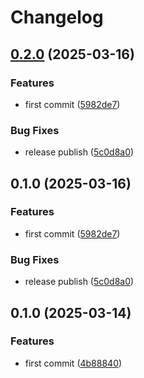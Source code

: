 # Changelog

## [0.2.0](https://github.com/ozontech/oze-canopen-viewer/compare/oze-canopen-viewer-v0.1.0...oze-canopen-viewer-v0.2.0) (2025-03-16)


### Features

* first commit ([5982de7](https://github.com/ozontech/oze-canopen-viewer/commit/5982de795f7059366651c87e223cd5dc3cf28568))


### Bug Fixes

* release publish ([5c0d8a0](https://github.com/ozontech/oze-canopen-viewer/commit/5c0d8a05d458b7814743607e7b54a38b4658f348))

## 0.1.0 (2025-03-16)


### Features

* first commit ([5982de7](https://github.com/ozontech/oze-canopen-viewer/commit/5982de795f7059366651c87e223cd5dc3cf28568))


### Bug Fixes

* release publish ([5c0d8a0](https://github.com/ozontech/oze-canopen-viewer/commit/5c0d8a05d458b7814743607e7b54a38b4658f348))

## 0.1.0 (2025-03-14)


### Features

* first commit ([4b88840](https://github.com/ozontech/oze-canopen-viewer/commit/4b8884074f1a1d228fe5659a0b6e1aa7d0efbc05))
